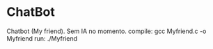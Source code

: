 # ChatBot
Chatbot (My friend). Sem IA no momento.
compile: gcc Myfriend.c -o Myfriend
run: ./Myfriend
